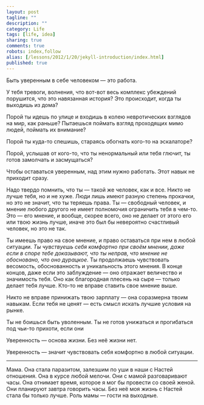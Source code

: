 ```yaml
---
layout: post
tagline: ""
description: ""
category: Life
tags: [life, idea]
sharing: true
comments: true
robots: index,follow
alias: [/lessons/2012/1/20/jekyll-introduction/index.html]
published: true
---
```


Быть уверенным в себе человеком — это работа.

У тебя тревоги, волнения, что вот-вот весь комплекс убеждений порушится, что это навязанная история? Это происходит, когда ты выходишь из дома?

Порой ты идешь по улице и входишь в колею невротических взглядов на мир, как раньше? Пытаешься поймать взгляд проходящих мимо людей, поймать их внимание?

Порой ты куда-то спешишь, стараясь обогнать кого-то на эскалаторе?

Порой, услышав от кого-то, что ты ненормальный или тебя глючит, ты готов замолчать и засмущаться?

Чтобы оставаться уверенным, над этим нужно работать. Этот навык не приходит сразу.

Надо твердо помнить, что ты — такой же человек, как и все. Никто не лучше тебя, но и не хуже. Люди лишь имеют разную степень прокачки, но это не значит, что ты теряешь права. Ты — свободный человек, и мнение любого другого не имеет полномочия ограничить тебя в чем-то. Это — его мнение, и вообще, скорее всего, оно не делает от этого его или твою жизнь лучше, иначе это был бы невероятно счастливый человек, но это не так.

Ты имеешь право на свое мнение, и право оставаться при нем в любой ситуации. *Ты чувствуешь себя комфортно при своём мнении, даже если в споре тебе доказывают, что ты неправ, что мнение не обосновано, что оно дурацкое*. Ты продолжаешь чувствовать весомость, обоснованность и уникальность этого мнения. В конце концов, даже если это заблуждение — оно отражает величество и значимость тебя. Оно как благородная плесень на сыре — только делает тебя лучше. Кто-то не вправе ставить свое мнение выше.

Никто не вправе принижать твою зарплату — она соразмерна твоим навыкам. Если тебя не ценят — есть смысл искать лучшие условия на рынке.

Ты не боишься быть уволенным. Ты не готов унижаться и прогибаться под чьи-то прихоти, если они

Уверенность — основа жизни. Без неё жизни нет.

Уверенность — значит чувствовать себя комфортно в любой ситуации.


-----------------------

Мама. Она стала паразитом, залезшим по уши в наши с Настей отношения. Она в курсе любой мелочи. Они с мамой разговаривают часы. Она отнимает время, которое я мог бы провести со своей женой. Они планируют завтра говорить часы.
Без неё моя жизнь с Настей стала бы только лучше. Роль мамы — гости на выходные.